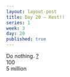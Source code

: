 ```yaml
---
layout: layout-post
title: Day 20 — Rest!!
series: 1
week: 3
day: 20
published: true
---
```


<div class="ex_list">

  <div class="ex">
    <div class="name">
      Do nothing.
      <a href="https://www.youtube.com/watch?v=e4yipKfO8nA" target="_blank">?</a>
    </div>
    <div class="set">100 </div>
    <div class="rep">5 million</div>
  </div>

</div>



